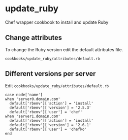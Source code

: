 # update_ruby

Chef wrapper cookbook to install and update Ruby

## Change attributes

To change the Ruby version edit the default attributes file.

````
cookbooks/update_ruby/attributes/default.rb
````

## Different versions per server

Edit `cookbooks/update_ruby/attributes/default.rb`

````
case node['name']
when 'server0.domain.com'
  default['rbenv']['action'] = 'install'
  default['rbenv']['version'] = '2.5.3'
  default['rbenv']['user'] = 'chef'
when 'server1.domain.com'
  default['rbenv']['action'] = 'install'
  default['rbenv']['version'] = '2.6.1'
  default['rbenv']['user'] = 'chefko'
end
````
